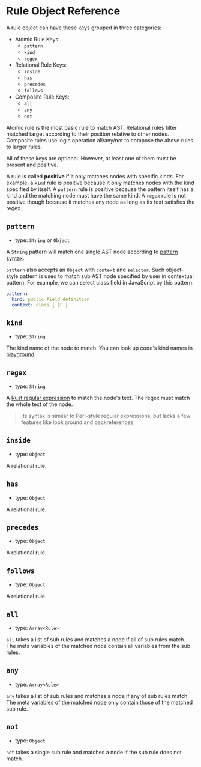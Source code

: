 # Rule Object Reference

A rule object can have these keys grouped in three categories:

* Atomic Rule Keys:
  * `pattern`
  * `kind`
  * `regex`
* Relational Rule Keys:
  * `inside`
  * `has`
  * `precedes`
  * `follows`
* Composite Rule Keys:
  * `all`
  * `any`
  * `not`

Atomic rule is the most basic rule to match AST. Relational rules filter matched target according to their position relative to other nodes. Composite rules use logic operation all/any/not to compose the above rules to larger rules.

All of these keys are optional. However, at least one of them must be present and positive.

A rule is called **positive** if it only matches nodes with specific kinds. For example, a `kind` rule is positive because it only matches nodes with the kind specified by itself. A `pattern` rule is positive because the pattern itself has a kind and the matching node must have the same kind. A `regex` rule is not positive though because it matches any node as long as its text satisfies the regex.

## `pattern`
* type: `String` or `Object`

A `String` pattern will match one single AST node according to [pattern syntax](/guide/pattern-syntax).

`pattern` also accepts an `Object` with `context` and `selector`. Such object-style pattern is used to match sub AST node specified by user in contextual pattern. For example, we can select class field in JavaScript by this pattern.

```yaml
pattern:
  kind: public_field_definition
  context: class { $F }
```

## `kind`
* type: `String`

The kind name of the node to match. You can look up code's kind names in [playground](/playground).

## `regex`
* type: `String`

A [Rust regular expression](https://docs.rs/regex/latest/regex/) to match the node's text. The regex must match the whole text of the node.

>  Its syntax is similar to Perl-style regular expressions, but lacks a few features like look around and backreferences.

## `inside`
* type: `Object`

A relational rule.

## `has`
* type: `Object`

A relational rule.

## `precedes`
* type: `Object`

A relational rule.

## `follows`
* type: `Object`

A relational rule.

## `all`
* type: `Array<Rule>`

`all` takes a list of sub rules and matches a node if all of sub rules match.
The meta variables of the matched node contain all variables from the sub rules.

## `any`
* type: `Array<Rule>`

`any` takes a list of sub rules and matches a node if any of sub rules match.
The meta variables of the matched node only contain those of the matched sub rule.

## `not`
* type: `Object`

`not` takes a single sub rule and matches a node if the sub rule does not match.
